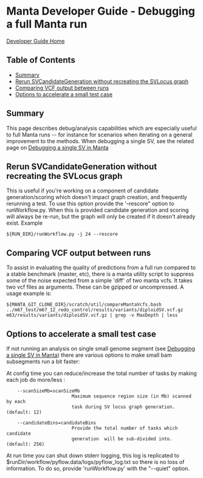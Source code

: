 # Manta Developer Guide - Debugging a full Manta run

[Developer Guide Home](README.md)

## Table of Contents

[//]: # (BEGIN automated TOC section, any edits will be overwritten on next source refresh)

* [Summary](#summary)
* [Rerun SVCandidateGeneration without recreating the SVLocus graph](#rerun-svcandidategeneration-without-recreating-the-svlocus-graph)
* [Comparing VCF output between runs](#comparing-vcf-output-between-runs)
* [Options to accelerate a small test case](#options-to-accelerate-a-small-test-case)

[//]: # (END automated TOC section, any edits will be overwritten on next source refresh)


## Summary

This page describes debug/analysis capabilities which are especially useful to full Manta runs -- for instance for scenarios when iterating on a general improvement to the methods. When debugging a single SV, see the related page on [Debugging a single SV in Manta](debugSingleSV.md)

## Rerun SVCandidateGeneration without recreating the SVLocus graph

This is useful if you're working on a component of candidate generation/scoring which doesn't impact graph creation, and frequently rerunning a test. To use this option provide the '–rescore" option to runWorkflow.py. When this is provided candidate generation and scoring will always be re-run, but the graph will only be created if it doesn't already exist. Example

    ${RUN_DIR}/runWorkflow.py -j 24 --rescore


## Comparing VCF output between runs
To assist in evaluating the quality of predictions from a full run compared to a stable benchmark (master, etc), there is a manta utility script to suppress some of the noise expected from a simple 'diff' of two manta vcfs. It takes two vcf files as arguments. These can be gzipped or uncompressed. A usage example is:

    ${MANTA_GIT_CLONE_DIR}/scratch/util/compareMantaVcfs.bash ../m67_test/m67_12_redo_control/results/variants/diploidSV.vcf.gz m63/results/variants/diploidSV.vcf.gz | grep -v MaxDepth | less


## Options to accelerate a small test case

If not running an analysis on single small genome segment (see [Debugging a single SV in Manta](debugSingleSV.md)) there are various options to make small bam subsegments run a bit faster:

At config time you can reduce/increase the total number of tasks by making each job do more/less :

```
    --scanSizeMb=scanSizeMb
                        Maximum sequence region size (in Mb) scanned by each
                        task during SV locus graph generation. (default: 12)

    --candidateBins=candidateBins
                        Provide the total number of tasks which candidate
                        generation  will be sub-divided into. (default: 256)
```

At run time you can shut down stderr logging, this log is replicated to $runDir/workflow/pyflow.data/logs/pyflow_log.txt so there is no loss of information. To do so, provide 'runWorkflow.py' with the "--quiet" option.
